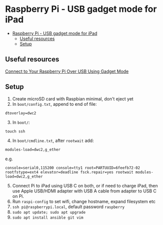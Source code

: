 # Raspberry Pi - USB gadget mode for iPad

- [Raspberry Pi - USB gadget mode for iPad](#raspberry-pi---usb-gadget-mode-for-ipad)
  - [Useful resources](#useful-resources)
  - [Setup](#setup)

## Useful resources

[Connect to Your Raspberry Pi Over USB Using Gadget Mode](https://howchoo.com/pi/raspberry-pi-gadget-mode)

## Setup

1. Create microSD card with Raspbian minimal, don't eject yet
2. In `boot/config.txt`, append to end of file:

```
dtoverlay=dwc2
```

3. In `boot/`:

```
touch ssh
```

4. In `boot/cmdline.txt`, after `rootwait` add:

```
modules-load=dwc2,g_ether
```
e.g.
```
console=serial0,115200 console=tty1 root=PARTUUID=6feefb72-02 rootfstype=ext4 elevator=deadline fsck.repair=yes rootwait modules-load=dwc2,g_ether
```

5. Connect Pi to iPad using USB C on both, or if need to charge iPad, then use Apple USB/HDMI adapter with USB A cable from adapter to USB C on Pi.
6. Run `raspi-config` to set wifi, change hostname, expand filesystem etc
7. `ssh pi@raspberrypi.local`, default password `raspberry`
8. `sudo apt update; sudo apt upgrade`
9. `sudo apt install ansible git vim`